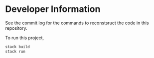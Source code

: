 # Developer Information

See the commit log for the commands to reconstsruct the code in this repository.

To run this project,

```bash
stack build
stack run
```
